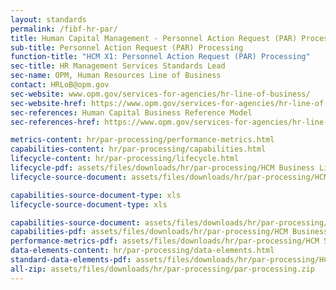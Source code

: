 ```yaml
---
layout: standards
permalink: /fibf-hr-par/
title: Human Capital Management - Personnel Action Request (PAR) Processing
sub-title: Personnel Action Request (PAR) Processing
function-title: "HCM X1: Personnel Action Request (PAR) Processing"
sec-title: HR Management Services Standards Lead
sec-name: OPM, Human Resources Line of Business
contact: HRLoB@opm.gov
sec-website: www.opm.gov/services-for-agencies/hr-line-of-business/
sec-website-href: https://www.opm.gov/services-for-agencies/hr-line-of-business/
sec-references: Human Capital Business Reference Model
sec-references-href: https://www.opm.gov/services-for-agencies/hr-line-of-business/hc-business-reference-model/

metrics-content: hr/par-processing/performance-metrics.html
capabilities-content: hr/par-processing/capabilities.html
lifecycle-content: hr/par-processing/lifecycle.html
lifecycle-pdf: assets/files/downloads/hr/par-processing/HCM Business Lifecycle and Capabilities_X1 (Personnel Action Request (PAR) Processing).xlsx
lifecycle-source-document: assets/files/downloads/hr/par-processing/HCM Business Lifecycle and Capabilities_X1 (Personnel Action Request (PAR) Processing).xlsx

capabilities-source-document-type: xls
lifecycle-source-document-type: xls

capabilities-source-document: assets/files/downloads/hr/par-processing/HCM Business Lifecycle and Capabilities_X1 (Personnel Action Request (PAR) Processing).xlsx
capabilities-pdf: assets/files/downloads/hr/par-processing/HCM Business Lifecycle and Capabilities_X1 (Personnel Action Request (PAR) Processing).xlsx
performance-metrics-pdf: assets/files/downloads/hr/par-processing/HCM Service Measures_X1 (Personnel Action Request (PAR) Processing).xlsx
data-elements-content: hr/par-processing/data-elements.html
standard-data-elements-pdf: assets/files/downloads/hr/par-processing/HCM Data Standards_X1 (Personnel Action Request (PAR) Processing).xlsx
all-zip: assets/files/downloads/hr/par-processing/par-processing.zip
---
```

